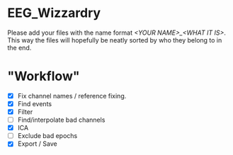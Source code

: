 # EEG_Wizzardry

Please add your files with the name format *\<YOUR NAME\>_\<WHAT IT IS\>*. This way the files will hopefully be neatly sorted by who they belong to in the end.


# "Workflow"

- [X] Fix channel names / reference fixing.
- [X] Find events
- [x] Filter
- [ ] Find/interpolate bad channels
- [X] ICA
- [ ] Exclude bad epochs
- [X] Export / Save